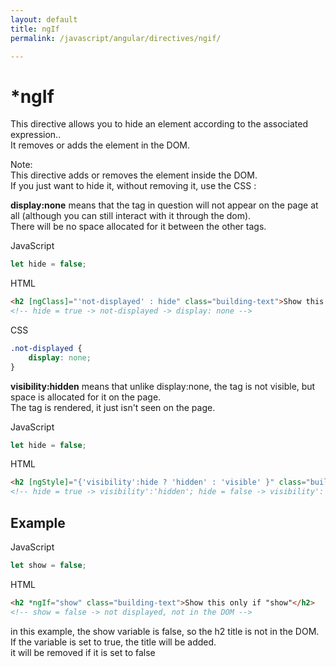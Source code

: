 ```yaml
---
layout: default
title: ngIf
permalink: /javascript/angular/directives/ngif/

---
```



# *ngIf

This directive allows you to hide an element according to the associated expression..<br/>
It removes or adds the element in the DOM.

Note:<br/>
This directive adds or removes the element inside the DOM.<br/>
If you just want to hide it, without removing it, use the CSS :

**display:none** means that the tag in question will not appear on the page at all (although you can still interact with it through the dom).<br/>There will be no space allocated for it between the other tags.

JavaScript
```javascript
let hide = false;
```

HTML
```html
<h2 [ngClass]="'not-displayed' : hide" class="building-text">Show this only if "show"</h2>
<!-- hide = true -> not-displayed -> display: none -->
```

CSS
```CSS
.not-displayed {
    display: none;
}
```

**visibility:hidden** means that unlike display:none, the tag is not visible, but space is allocated for it on the page.<br/> The tag is rendered, it just isn't seen on the page.

JavaScript
```javascript
let hide = false;
```

HTML
```html
<h2 [ngStyle]="{'visibility':hide ? 'hidden' : 'visible' }" class="building-text">Show this only if "show"</h2>
<!-- hide = true -> visibility':'hidden'; hide = false -> visibility':'visible' -->
```

## Example

JavaScript
```javascript
let show = false;
```

HTML
```html
<h2 *ngIf="show" class="building-text">Show this only if "show"</h2>
<!-- show = false -> not displayed, not in the DOM -->
```

in this example, the show variable is false, so the h2 title is not in the DOM.<br/>
If the variable is set to true, the title will be added.<br/>
it will be removed if it is set to false